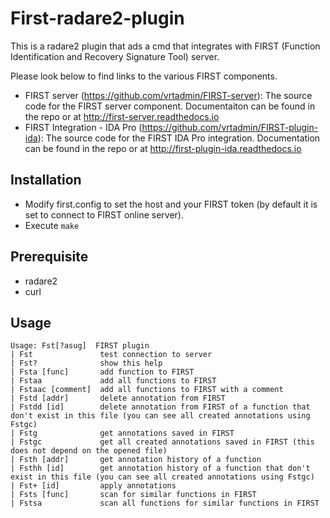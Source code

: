 # First-radare2-plugin
This is a radare2 plugin that ads a cmd that integrates with FIRST (Function Identification and Recovery Signature Tool) server.

Please look below to find links to the various FIRST components.
- FIRST server (https://github.com/vrtadmin/FIRST-server): The source code for the FIRST server component. Documentaiton can be found in the repo or at http://first-server.readthedocs.io
- FIRST Integration - IDA Pro (https://github.com/vrtadmin/FIRST-plugin-ida): The source code for the FIRST IDA Pro integration. Documentation can be found in the repo or at http://first-plugin-ida.readthedocs.io

## Installation
- Modify first.config to set the host and your FIRST token (by default it is set to connect to FIRST online server).
- Execute `make`

## Prerequisite
- radare2
- curl

## Usage
	Usage: Fst[?asug]  FIRST plugin
	| Fst               test connection to server
	| Fst?              show this help
	| Fsta [func]       add function to FIRST
	| Fstaa             add all functions to FIRST
	| Fstaac [comment]  add all functions to FIRST with a comment
	| Fstd [addr]       delete annotation from FIRST
	| Fstdd [id]        delete annotation from FIRST of a function that don't exist in this file (you can see all created annotations using Fstgc)
	| Fstg              get annotations saved in FIRST
	| Fstgc             get all created annotations saved in FIRST (this does not depend on the opened file)
	| Fsth [addr]       get annotation history of a function
	| Fsthh [id]    	get annotation history of a function that don't exist in this file (you can see all created annotations using Fstgc)
	| Fst+ [id]         apply annotations
	| Fsts [func]       scan for similar functions in FIRST
	| Fstsa             scan all functions for similar functions in FIRST
